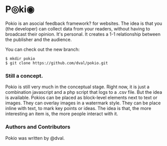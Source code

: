 P&#9678;ki&#9673;
====

Pokio is an asocial feedback framework? for websites. The idea is that you (the developer) can collect data from your readers, without having to broadcast their opinion. It's personal. It creates a 1-1 relationship between the publisher and the audience. 

You can check out the new branch:

```
$ mkdir pokio
$ git clone https://github.com/dval/pokio.git
```

### Still a concept.
Pokio is still very much in the conceptual stage. Right now, it is just a combination javascript and a php script that logs to a .csv file. But the idea is available. Pokios can be placed as block-level elements next to text or images. They can overlay images in a watermark style. They can be place inline with text, to mark key points or ideas. The idea is that, the more interesting an item is, the more people interact with it.


### Authors and Contributors
Pokio was written by @dval.

